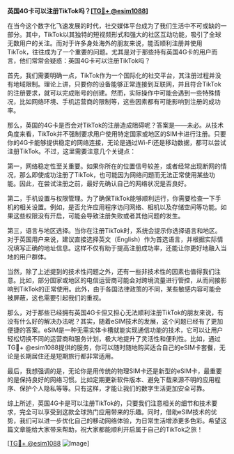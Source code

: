 **英国4G卡可以注册TikTok吗？[[TG💪+ @esim1088](https://t.me/s/esim1088)]**

在当今这个数字化飞速发展的时代，社交媒体平台成为了我们生活中不可或缺的一部分。其中，TikTok以其独特的短视频形式和强大的社区互动功能，吸引了全球无数用户的关注。而对于许多身处海外的朋友来说，能否顺利注册并使用TikTok，往往成为了一个重要的问题。尤其是对于那些持有英国4G卡的用户而言，他们常常会疑惑：英国4G卡可以注册TikTok吗？

首先，我们需要明确一点，TikTok作为一个国际化的社交平台，其注册过程并没有地域限制。理论上讲，只要你的设备能够正常连接到互联网，并且符合TikTok的注册要求，就可以完成账号的创建。然而，实际操作中可能会遇到一些特殊情况，比如网络环境、手机运营商的限制等，这些因素都有可能影响到注册的成功率。

那么，英国的4G卡是否会对TikTok的注册造成阻碍呢？答案是——未必。从技术角度来看，TikTok并不强制要求用户使用特定国家或地区的SIM卡进行注册。只要你的4G卡能够提供稳定的网络连接，无论是通过Wi-Fi还是移动数据，都可以尝试注册TikTok。不过，这里需要注意几个关键点：

第一，网络稳定性至关重要。如果你所在的位置信号较差，或者经常出现断网的情况，那么即使成功注册了TikTok，也可能因为网络问题而无法正常使用某些功能。因此，在尝试注册之前，最好先确认自己的网络状况是否良好。

第二，手机设置与权限管理。为了确保TikTok能够顺利运行，你需要检查一下手机的相关设置。例如，是否允许应用程序访问网络、相机以及存储空间等功能。如果这些权限没有开启，可能会导致注册失败或者其他问题的发生。

第三，语言与地区选择。当你在注册TikTok时，系统会提示你选择语言和地区。对于英国用户来说，建议直接选择英文（English）作为首选语言，并根据实际情况填写正确的地址信息。这样不仅有助于提高注册成功率，还能让你更好地融入当地的用户群体。

当然，除了上述提到的技术性问题之外，还有一些非技术性的因素也值得我们注意。比如，部分国家或地区的电信运营商可能会对跨境流量进行管控，从而间接影响到TikTok的正常使用。此外，由于各国法律政策的不同，某些敏感内容可能会被屏蔽，这也需要引起我们的重视。

那么，对于那些已经拥有英国4G卡但又担心无法顺利注册TikTok的朋友来说，有没有什么好的解决办法呢？其实，随着eSIM技术的发展，这个问题已经有了更加便捷的答案。eSIM是一种无需实体卡槽就能实现通信功能的技术，它可以让用户轻松切换不同的运营商和服务计划，极大地提升了灵活性和便利性。比如，通过TG💪+ @esim1088提供的服务，你可以随时随地购买适合自己的eSIM卡套餐，无论是长期居住还是短期旅行都非常适用。

最后，我想强调的是，无论你是用传统的物理SIM卡还是新型的eSIM卡，最重要的是保持良好的网络习惯。比如定期更新软件版本、避免下载来源不明的应用程序、保护个人隐私等等。只有这样，才能让我们的数字生活更加安全可靠。

综上所述，英国4G卡是可以注册TikTok的，只要我们注意相关的细节和技术要求，完全可以享受到这款全球热门应用带来的乐趣。同时，借助eSIM技术的优势，我们可以进一步优化自己的移动网络体验，为日常生活增添更多色彩。希望这篇文章能给大家带来帮助，祝大家都能顺利开启属于自己的TikTok之旅！

[[TG💪+ @esim1088](https://t.me/s/esim1088) ![Image](https://i.postimg.cc/4NQfJmqS/Snipaste-2025-05-13-00-14-12.png)]